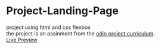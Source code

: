 # Project-Landing-Page
project using html and css flexbox 
</br>
the project is an assinment from the <a href="https://opla-d.github.io/Project-Landing-Page/">odin project curriculum</a>.
</br>
<a href="https://opla-d.github.io/Project-Landing-Page">Live Preview</a>
